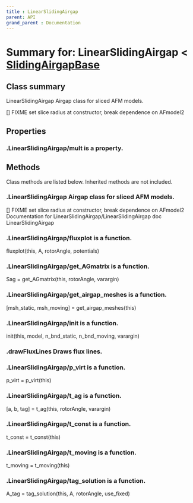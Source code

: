 ```yaml
---
title : LinearSlidingAirgap
parent: API
grand_parent : Documentation
---
```

# Summary for: **LinearSlidingAirgap**  < [SlidingAirgapBase](SlidingAirgapBase.html)

## Class summary

LinearSlidingAirgap Airgap class for sliced AFM models.

[] FIXME set slice radius at constructor, break dependence on
AFmodel2

## Properties

### .LinearSlidingAirgap/**mult** is a property.


## Methods

Class methods are listed below. Inherited methods are not included.

### .**LinearSlidingAirgap** Airgap class for sliced AFM models.

[] FIXME set slice radius at constructor, break dependence on
AFmodel2
Documentation for LinearSlidingAirgap/LinearSlidingAirgap
doc LinearSlidingAirgap

### .LinearSlidingAirgap/**fluxplot** is a function.
fluxplot(this, A, rotorAngle, potentials)

### .LinearSlidingAirgap/**get_AGmatrix** is a function.
Sag = get_AGmatrix(this, rotorAngle, varargin)

### .LinearSlidingAirgap/**get_airgap_meshes** is a function.
[msh_static, msh_moving] = get_airgap_meshes(this)

### .LinearSlidingAirgap/**init** is a function.
init(this, model, n_bnd_static, n_bnd_moving, varargin)

### .drawFluxLines Draws flux lines.

### .LinearSlidingAirgap/**p_virt** is a function.
p_virt = p_virt(this)

### .LinearSlidingAirgap/**t_ag** is a function.
[a, b, tag] = t_ag(this, rotorAngle, varargin)

### .LinearSlidingAirgap/**t_const** is a function.
t_const = t_const(this)

### .LinearSlidingAirgap/**t_moving** is a function.
t_moving = t_moving(this)

### .LinearSlidingAirgap/**tag_solution** is a function.
A_tag = tag_solution(this, A, rotorAngle, use_fixed)



